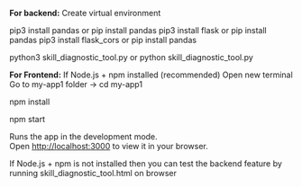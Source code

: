 **For backend:**
Create virtual environment

pip3 install pandas or pip install pandas
pip3 install flask or pip install pandas
pip3 install flask_cors or pip install pandas

python3 skill_diagnostic_tool.py or python skill_diagnostic_tool.py

**For Frontend:**
If Node.js + npm installed (recommended)
Open new terminal 
Go to my-app1 folder -> cd my-app1

npm install

npm start

Runs the app in the development mode.\
Open [http://localhost:3000](http://localhost:3000) to view it in your browser.

If Node.js + npm is not installed then you can test the backend feature by running skill_diagnostic_tool.html on browser
